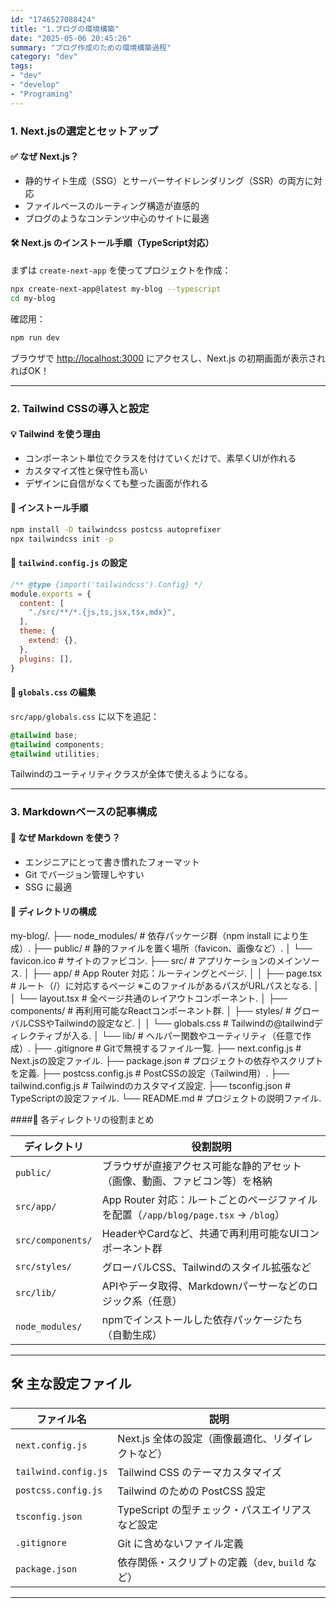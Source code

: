 ```yaml
---
id: "1746527088424"
title: "1.ブログの環境構築"
date: "2025-05-06 20:45:26"
summary: "ブログ作成のための環境構築過程"
category: "dev"
tags:
- "dev"
- "develop"
- "Programing"
---
```




### 1. Next.jsの選定とセットアップ

#### ✅ なぜ Next.js？

- 静的サイト生成（SSG）とサーバーサイドレンダリング（SSR）の両方に対応  
- ファイルベースのルーティング構造が直感的  
- ブログのようなコンテンツ中心のサイトに最適

#### 🛠 Next.js のインストール手順（TypeScript対応）

まずは `create-next-app` を使ってプロジェクトを作成：

```bash
npx create-next-app@latest my-blog --typescript
cd my-blog
```

確認用：

```bash
npm run dev
```

ブラウザで [http://localhost:3000](http://localhost:3000) にアクセスし、Next.js の初期画面が表示されればOK！

---

### 2. Tailwind CSSの導入と設定

#### 💡 Tailwind を使う理由

- コンポーネント単位でクラスを付けていくだけで、素早くUIが作れる  
- カスタマイズ性と保守性も高い  
- デザインに自信がなくても整った画面が作れる

#### 🧵 インストール手順

```bash
npm install -D tailwindcss postcss autoprefixer
npx tailwindcss init -p
```

#### 🔧 `tailwind.config.js` の設定

```js
/** @type {import('tailwindcss').Config} */
module.exports = {
  content: [
    "./src/**/*.{js,ts,jsx,tsx,mdx}",
  ],
  theme: {
    extend: {},
  },
  plugins: [],
}
```

#### 📄 `globals.css` の編集

`src/app/globals.css` に以下を追記：

```css
@tailwind base;
@tailwind components;
@tailwind utilities;
```

Tailwindのユーティリティクラスが全体で使えるようになる。

---

### 3. Markdownベースの記事構成

#### 📝 なぜ Markdown を使う？

- エンジニアにとって書き慣れたフォーマット  
- Git でバージョン管理しやすい  
- SSG に最適

#### 📁 ディレクトリの構成
my-blog/. 
├── node_modules/           # 依存パッケージ群（npm install により生成）. 
├── public/                 # 静的ファイルを置く場所（favicon、画像など）. 
│   └── favicon.ico         # サイトのファビコン. 
├── src/                    # アプリケーションのメインソース. 
│   ├── app/                # App Router 対応：ルーティングとページ. 
│   │   ├── page.tsx       # ルート（/）に対応するページ  ※このファイルがあるパスがURLパスとなる. 
│   │   └── layout.tsx     # 全ページ共通のレイアウトコンポーネント. 
│   ├── components/        # 再利用可能なReactコンポーネント群. 
│   ├── styles/            # グローバルCSSやTailwindの設定など. 
│   │   └── globals.css    # Tailwindの@tailwindディレクティブが入る. 
│   └── lib/               # ヘルパー関数やユーティリティ（任意で作成）. 
├── .gitignore              # Gitで無視するファイル一覧. 
├── next.config.js          # Next.jsの設定ファイル. 
├── package.json            # プロジェクトの依存やスクリプトを定義. 
├── postcss.config.js       # PostCSSの設定（Tailwind用）. 
├── tailwind.config.js      # Tailwindのカスタマイズ設定. 
├── tsconfig.json           # TypeScriptの設定ファイル. 
└── README.md               # プロジェクトの説明ファイル.   
  
  
####📂 各ディレクトリの役割まとめ

| ディレクトリ         | 役割説明 |
|----------------------|----------|
| `public/`            | ブラウザが直接アクセス可能な静的アセット（画像、動画、ファビコン等）を格納 |
| `src/app/`           | App Router 対応：ルートごとのページファイルを配置（`/app/blog/page.tsx` → `/blog`） |
| `src/components/`    | HeaderやCardなど、共通で再利用可能なUIコンポーネント群 |
| `src/styles/`        | グローバルCSS、Tailwindのスタイル拡張など |
| `src/lib/`           | APIやデータ取得、Markdownパーサーなどのロジック系（任意） |
| `node_modules/`      | npmでインストールした依存パッケージたち（自動生成） |

---

## 🛠 主な設定ファイル

| ファイル名              | 説明 |
|-------------------------|------|
| `next.config.js`        | Next.js 全体の設定（画像最適化、リダイレクトなど） |
| `tailwind.config.js`    | Tailwind CSS のテーマカスタマイズ |
| `postcss.config.js`     | Tailwind のための PostCSS 設定 |
| `tsconfig.json`         | TypeScript の型チェック・パスエイリアスなど設定 |
| `.gitignore`            | Git に含めないファイル定義 |
| `package.json`          | 依存関係・スクリプトの定義（`dev`, `build` など） |

---



